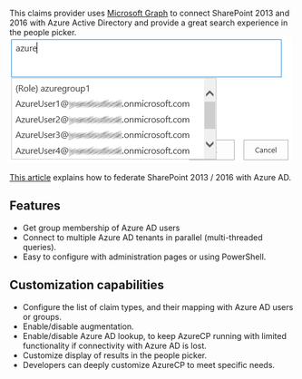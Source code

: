 This claims provider uses [Microsoft Graph](https://developer.microsoft.com/en-us/graph/) to connect SharePoint 2013 and 2016 with Azure Active Directory and provide a great search experience in the people picker.  
![People picker with AzureCP](https://github.com/Yvand/AzureCP/raw/gh-pages/assets/people%20picker%20AzureCP_2.png)

[This article](https://docs.microsoft.com/en-us/office365/enterprise/using-azure-ad-for-sharepoint-server-authentication) explains how to federate SharePoint 2013 / 2016 with Azure AD.

## Features

- Get group membership of Azure AD users
- Connect to multiple Azure AD tenants in parallel (multi-threaded queries).
- Easy to configure with administration pages or using PowerShell.

## Customization capabilities

- Configure the list of claim types, and their mapping with Azure AD users or groups.
- Enable/disable augmentation.
- Enable/disable Azure AD lookup, to keep AzureCP running with limited functionality if connectivity with Azure AD is lost.
- Customize display of results in the people picker.
- Developers can deeply customize AzureCP to meet specific needs.
